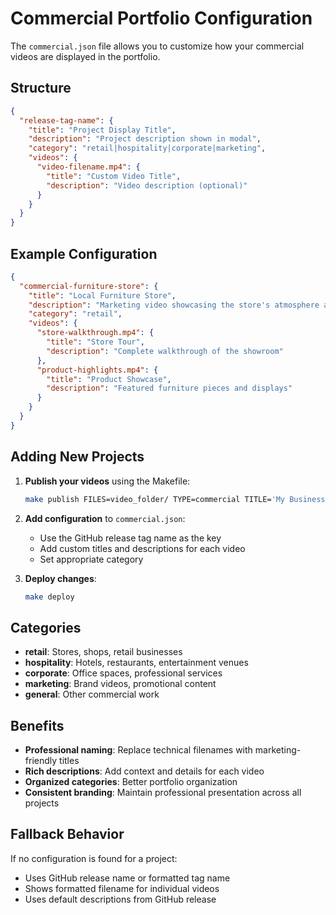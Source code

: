# Commercial Portfolio Configuration

The `commercial.json` file allows you to customize how your commercial videos are displayed in the portfolio.

## Structure

```json
{
  "release-tag-name": {
    "title": "Project Display Title",
    "description": "Project description shown in modal",
    "category": "retail|hospitality|corporate|marketing",
    "videos": {
      "video-filename.mp4": {
        "title": "Custom Video Title",
        "description": "Video description (optional)"
      }
    }
  }
}
```

## Example Configuration

```json
{
  "commercial-furniture-store": {
    "title": "Local Furniture Store",
    "description": "Marketing video showcasing the store's atmosphere and products",
    "category": "retail",
    "videos": {
      "store-walkthrough.mp4": {
        "title": "Store Tour",
        "description": "Complete walkthrough of the showroom"
      },
      "product-highlights.mp4": {
        "title": "Product Showcase",
        "description": "Featured furniture pieces and displays"
      }
    }
  }
}
```

## Adding New Projects

1. **Publish your videos** using the Makefile:

   ```bash
   make publish FILES=video_folder/ TYPE=commercial TITLE='My Business'
   ```

2. **Add configuration** to `commercial.json`:
   - Use the GitHub release tag name as the key
   - Add custom titles and descriptions for each video
   - Set appropriate category

3. **Deploy changes**:
   ```bash
   make deploy
   ```

## Categories

- **retail**: Stores, shops, retail businesses
- **hospitality**: Hotels, restaurants, entertainment venues
- **corporate**: Office spaces, professional services
- **marketing**: Brand videos, promotional content
- **general**: Other commercial work

## Benefits

- **Professional naming**: Replace technical filenames with marketing-friendly titles
- **Rich descriptions**: Add context and details for each video
- **Organized categories**: Better portfolio organization
- **Consistent branding**: Maintain professional presentation across all projects

## Fallback Behavior

If no configuration is found for a project:

- Uses GitHub release name or formatted tag name
- Shows formatted filename for individual videos
- Uses default descriptions from GitHub release

